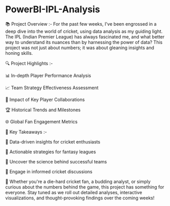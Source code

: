 # PowerBI-IPL-Analysis

📚 Project Overview :- For the past few weeks, I've been engrossed in a deep dive into the world of cricket, using data analysis as my guiding light. The IPL (Indian Premier League) has always fascinated me, and what better way to understand its nuances than by harnessing the power of data? This project was not just about numbers; it was about gleaning insights and honing skills.

🔍 Project Highlights :-

📊 In-depth Player Performance Analysis

📈 Team Strategy Effectiveness Assessment

🤝 Impact of Key Player Collaborations

🏆 Historical Trends and Milestones

🌐 Global Fan Engagement Metrics

🔑 Key Takeaways :-

📌 Data-driven insights for cricket enthusiasts

📌 Actionable strategies for fantasy leagues

📌 Uncover the science behind successful teams

📌 Engage in informed cricket discussions

📣 Whether you're a die-hard cricket fan, a budding analyst, or simply curious about the numbers behind the game, this project has something for everyone. Stay tuned as we roll out detailed analyses, interactive visualizations, and thought-provoking findings over the coming weeks!

